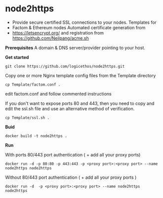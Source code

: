 # node2https

 - Provide secure certified SSL connections to your nodes. Templates for
 - Factom & Ethereum nodes Automated certificate generation from
 - https://letsencrypt.org/ and registration from https://github.com/Neilpang/acme.sh

**Prerequisites**
 A domain & DNS server/provider pointing to your host.

**Get started**

    git clone https://github.com/logicethos/node2https.git

Copy one or more Nginx template config files from the Template directory

    cp Template/factom.conf .

edit factom.conf and follow commented instructions

If you don't want to expose ports 80 and 443, then you need to copy and edit the ssl.sh file and use an alternative method of verification.

    cp Template/ssl.sh .

**Buid**

    docker build -t node2https .

**Run**

With ports 80/443 port authentication ( + add all your proxy ports)

    docker run -d -p 80:80 -p 443:443 -p <proxy port>:<proxy port> --name node2https node2https
Without 80/443 port authentication ( + add all your proxy ports )

    docker run -d  -p <proxy port>:<proxy port> --name node2https node2https
